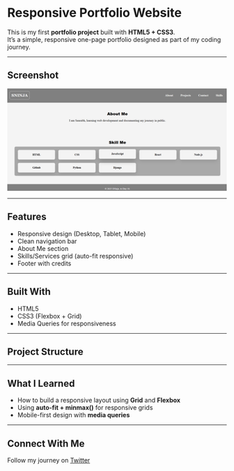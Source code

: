 #  Responsive Portfolio Website

This is my first **portfolio project** built with **HTML5 + CSS3**.  
It’s a simple, responsive one-page portfolio designed as part of my coding journey.

---

##  Screenshot
![Portfolio Screenshot](screenshot.png)

---

## Features
- Responsive design (Desktop, Tablet, Mobile)
- Clean navigation bar
- About Me section
- Skills/Services grid (auto-fit responsive)
- Footer with credits

---

## Built With
- HTML5
- CSS3 (Flexbox + Grid)
- Media Queries for responsiveness

---

##  Project Structure
---

##  What I Learned
- How to build a responsive layout using **Grid** and **Flexbox**
- Using **auto-fit + minmax()** for responsive grids
- Mobile-first design with **media queries**
---

##  Connect With Me
Follow my journey on [Twitter](https://x.com/NinjaSaurabh12)  
